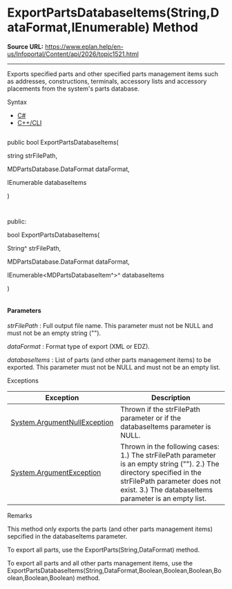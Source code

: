 # ExportPartsDatabaseItems(String,DataFormat,IEnumerable<MDPartsDatabaseItem>) Method

**Source URL:** https://www.eplan.help/en-us/Infoportal/Content/api/2026/topic1521.html

---

Exports specified parts and other specified parts management items such as addresses, constructions, terminals, accessory lists and accessory placements from the system's parts database.

Syntax

- [C#](#i-syntax-CS)
- [C++/CLI](#i-syntax-CPP2005)

```
```
public bool ExportPartsDatabaseItems( 

   string strFilePath,

   MDPartsDatabase.DataFormat dataFormat,

   IEnumerable<MDPartsDatabaseItem> databaseItems

)
```
```

```
```
public:

bool ExportPartsDatabaseItems( 

   String^ strFilePath,

   MDPartsDatabase.DataFormat dataFormat,

   IEnumerable<MDPartsDatabaseItem^>^ databaseItems

)
```
```

#### Parameters

*strFilePath*
:   Full output file name. This parameter must not be NULL and must not be an empty string ("").

*dataFormat*
:   Format type of export (XML or EDZ).

*databaseItems*
:   List of parts (and other parts management items) to be exported. This parameter must not be NULL and must not be an empty list.

Exceptions

| Exception | Description |
| --- | --- |
| [System.ArgumentNullException](#) | Thrown if the strFilePath parameter or if the databaseItems parameter is NULL. |
| [System.ArgumentException](#) | Thrown in the following cases:  1.) The strFilePath parameter is an empty string ("").  2.) The directory specified in the strFilePath parameter does not exist.  3.) The databaseItems parameter is an empty list. |

Remarks

This method only exports the parts (and other parts management items) sepcified in the databaseItems parameter.

To export all parts, use the ExportParts(String,DataFormat) method.

To export all parts and all other parts management items, use the ExportPartsDatabaseItems(String,DataFormat,Boolean,Boolean,Boolean,Boolean,Boolean,Boolean) method.
